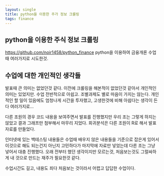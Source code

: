```yaml
---
layout: single
title: python을 이용한 주가 정보 크롤링
tags: finance
---
```

    
## python을 이용한 주식 정보 크롤링
https://github.com/noir1458/python_finance
python을 이용하여 금융개론 수업때 여러가지로 시도한것.

## 수업에 대한 개인적인 생각들
발표때 큰 의미는 없었던것 같다. 이전에 크롤링을 해본적이 없었던것 같아서 개인적인 의미는 있었지만. 수업 전반적으로 아쉽고. 조별과제도 별로 마음이 가지는 않는다. 개인적인 할 일이 있음에도 엄청나게 시간을 투자했고, 고생한것에 비해 아쉽다는 생각이 든다 여러가지로...  

다른 조원의 경우 코드 내용을 보여주면서 발표를 진행했지만 우리 조는 그렇게 하지는 않았고 결과 그래프만 첨부해서 마무리 지었다. 회귀분석은 다른 조원이 R로 해서 발표자료를 만들었다.  

인터넷에 있는 백테스팅 내용들은 수업때 배우지 않은 내용들을 기준으로 잡은게 있어서 이것으로 해도 되는건지 아닌지 고민하다가 마지막에 자료만 넣었는데 다른 조는 그냥 넣어서 대충 진행했다. 오래 전부터 했던 생각이지만 모르는것, 처음보는것도 그럴싸하게 내 것으로 만드는 재주가 필요한것 같다.

수업시간도 길고, 내용도 죄다 처음보는 것이라서 어렵고 답답한 수업이다.